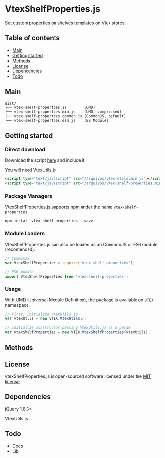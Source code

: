 # VtexShelfProperties.js

Set custom properties on shelves templates on Vtex stores.

## Table of contents

- [Main](#main)
- [Getting started](#getting-started)
- [Methods](#methods)
- [License](#license)
- [Dependencies](#dependencies)
- [Todo](#todo)

## Main

```text
dist/
├── vtex-shelf-properties.js        (UMD)
├── vtex-shelf-properties.min.js    (UMD, compressed)
├── vtex-shelf-properties.common.js (CommonJS, default)
└── vtex-shelf-properties.esm.js    (ES Module)
```

## Getting started

### Direct download

Download the script [here](https://github.com/Zeindelf/vtex-shelf-properties/blob/master/dist/vtex-shelf-properties.min.js) and include it.

You will need [VtexUtils.js](https://github.com/zeindelf/vtex-utils)

```html
<script type="text/javascript" src="/arquivos/vtex-utils.min.js"></script>
<script type="text/javascript" src="/arquivos/vtex-shelf-properties.min.js"></script>
```

### Package Managers

VtexShelfProperties.js supports [npm](https://www.npmjs.com/package/vtex-shelf-properties) under the name `vtex-shelf-properties`.

```shell
npm install vtex-shelf-properties --save
```

### Module Loaders

VtexShelfProperties.js can also be loaded as an CommonJS or ES6 module (recomended).

```js
// CommomJS
var VtexShelfProperties = require('vtex-shelf-properties');

// ES6 module
import VtexShelfProperties from 'vtex-shelf-properties';
```

### Usage

With UMD (Universal Module Definition), the package is available on `VTEX` namespace.

```js
// First, initialize VtexUtils.js
var vtexUtils = new VTEX.VtexUtils();

// Initialize constructor passing VtexUtils.js as a param
var vtexShelfProperties = new VTEX.VtexShelfProperties(vtexUtils);
```

## Methods


## License
vtexShelfProperties.js is open-sourced software licensed under the [MIT license](https://opensource.org/licenses/MIT).

## Dependencies

jQuery 1.8.3+

VtexUtils.js

## Todo

- Docs
- Lib
